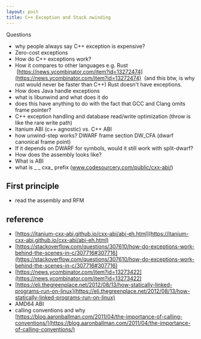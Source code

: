 ```yaml
---
layout: post
title: C++ Exception and Stack nwinding
---
```


Questions

- why people always say C++ exception is expensive?
- Zero-cost exceptions
- How do C++ exceptions work?
- How it compares to other languages e.g. Rust &nbsp;[https://news.ycombinator.com/item?id=13272474](https://news.ycombinator.com/item?id=13272474) &nbsp;(and this btw, is why rust would never be faster than C++) Rust doesn't have exceptions.
- How does Java handle exceptions
- what is libunwind and what does it do
- does this have anything to do with the fact that GCC and Clang omits frame pointer?
- C++ exception handling and database read/write optimization (throw is like the rare write path)
- Itanium ABI (c++ agnostic) vs. C++ ABI
- how unwind-step works? DWARF frame section DW\_CFA (dwarf canonical frame point)
- If it depends on DWARF for symbols, would it still work with split-dwarf?
- How does the assembly looks like?
- What is ABI
- what is \_ \_ cxa\_ prefix (www.codesourcery.com/public/cxx-abi/) 

## First principle

- read the assembly and RFM

## reference 

- [https://itanium-cxx-abi.github.io/cxx-abi/abi-eh.html](https://itanium-cxx-abi.github.io/cxx-abi/abi-eh.html)
- [https://stackoverflow.com/questions/307610/how-do-exceptions-work-behind-the-scenes-in-c/307716#307716](https://stackoverflow.com/questions/307610/how-do-exceptions-work-behind-the-scenes-in-c/307716#307716) 
- [https://news.ycombinator.com/item?id=13273422](https://news.ycombinator.com/item?id=13273422)
- [https://eli.thegreenplace.net/2012/08/13/how-statically-linked-programs-run-on-linux](https://eli.thegreenplace.net/2012/08/13/how-statically-linked-programs-run-on-linux) 
- AMD64 ABI
- calling conventions and why [https://blog.aaronballman.com/2011/04/the-importance-of-calling-conventions/](https://blog.aaronballman.com/2011/04/the-importance-of-calling-conventions/) 
